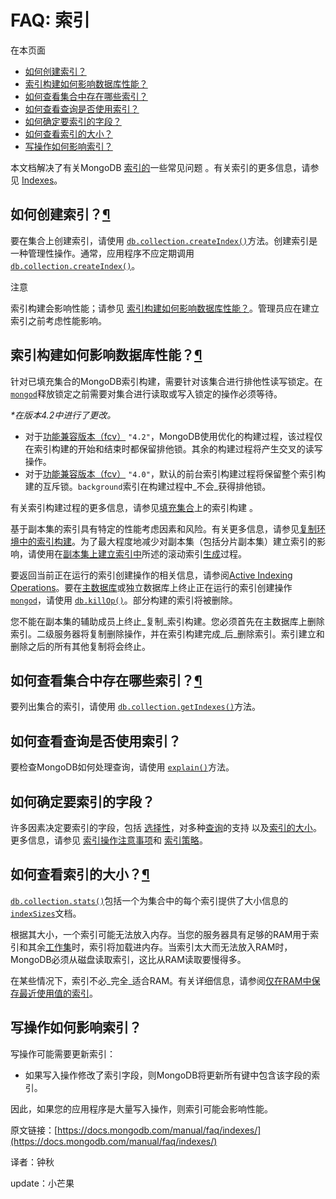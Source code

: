 # FAQ: 索引

在本页面

* [如何创建索引？](https://docs.mongodb.com/manual/faq/indexes/#how-do-i-create-an-index)
* [索引构建如何影响数据库性能？](https://docs.mongodb.com/manual/faq/indexes/#how-does-an-index-build-affect-database-performance)
* [如何查看集合中存在哪些索引？](https://docs.mongodb.com/manual/faq/indexes/#how-do-i-see-what-indexes-exist-on-a-collection)
* [如何查看查询是否使用索引？](https://docs.mongodb.com/manual/faq/indexes/#how-can-i-see-if-a-query-uses-an-index)
* [如何确定要索引的字段？](https://docs.mongodb.com/manual/faq/indexes/#how-do-i-determine-which-fields-to-index)
* [如何查看索引的大小？](https://docs.mongodb.com/manual/faq/indexes/#how-can-i-see-the-size-of-an-index)
* [写操作如何影响索引？](https://docs.mongodb.com/manual/faq/indexes/#how-do-write-operations-affect-indexes)

本文档解决了有关MongoDB [索引的](https://docs.mongodb.com/manual/indexes/)一些常见问题 。有关索引的更多信息，请参见 [Indexes](https://docs.mongodb.com/manual/indexes/)。

## 如何创建索引？[¶](https://docs.mongodb.com/manual/faq/indexes/#how-do-i-create-an-index)

要在集合上创建索引，请使用 [`db.collection.createIndex()`](https://docs.mongodb.com/manual/reference/method/db.collection.createIndex/#db.collection.createIndex)方法。创建索引是一种管理性操作。通常，应用程序不应定期调用 [`db.collection.createIndex()`](https://docs.mongodb.com/manual/reference/method/db.collection.createIndex/#db.collection.createIndex)。

注意

索引构建会影响性能；请参见 [索引构建如何影响数据库性能？](https://docs.mongodb.com/manual/faq/indexes/#faq-index-performance)。管理员应在建立索引之前考虑性能影响。

## 索引构建如何影响数据库性能？[¶](https://docs.mongodb.com/manual/faq/indexes/#how-does-an-index-build-affect-database-performance)

针对已填充集合的MongoDB索引构建，需要针对该集合进行排他性读写锁定。在[`mongod`](https://docs.mongodb.com/manual/reference/program/mongod/#bin.mongod)释放锁定之前需要对集合进行读取或写入锁定的操作必须等待。

_\*在版本4.2中进行了更改。_

* 对于[功能兼容版本（fcv）](https://docs.mongodb.com/manual/reference/command/setFeatureCompatibilityVersion/#view-fcv) `"4.2"`，MongoDB使用优化的构建过程，该过程仅在索引构建的开始和结束时都保留排他锁。其余的构建过程将产生交叉的读写操作。
* 对于[功能兼容版本（fcv）](https://docs.mongodb.com/manual/reference/command/setFeatureCompatibilityVersion/#view-fcv) `"4.0"`，默认的前台索引构建过程将保留整个索引构建的互斥锁。`background`索引在构建过程中_不会_获得排他锁。

有关索引构建过程的更多信息，请参见[填充集合](https://docs.mongodb.com/manual/core/index-creation/#index-operations)上的索引构建 。

基于副本集的索引具有特定的性能考虑因素和风险。有关更多信息，请参见[复制环境中的索引构建](https://docs.mongodb.com/manual/core/index-creation/#index-operations-replicated-build)。为了最大程度地减少对副本集（包括分片副本集）建立索引的影响，请使用在[副本集上建立索引中](https://docs.mongodb.com/manual/tutorial/build-indexes-on-replica-sets/)所述的滚动索引[生成](https://docs.mongodb.com/manual/tutorial/build-indexes-on-replica-sets/)过程。

要返回当前正在运行的索引创建操作的相关信息，请参阅[Active Indexing Operations](https://docs.mongodb.com/manual/reference/method/db.currentOp/#currentop-index-creation)。要在[主数据库](https://docs.mongodb.com/manual/reference/glossary/#term-primary)或独立数据库上终止正在运行的索引创建操作[`mongod`](https://docs.mongodb.com/manual/reference/program/mongod/#bin.mongod)，请使用 [`db.killOp()`](https://docs.mongodb.com/manual/reference/method/db.killOp/#db.killOp)。部分构建的索引将被删除。

您不能在副本集的辅助成员上终止_复制_索引构建。您必须首先在主数据库上删除索引。二级服务器将复制删除操作，并在索引构建完成_后_删除索引。索引建立和删除之后的所有其他复制将会终止。

## 如何查看集合中存在哪些索引？[¶](https://docs.mongodb.com/manual/faq/indexes/#how-do-i-see-what-indexes-exist-on-a-collection)

要列出集合的索引，请使用 [`db.collection.getIndexes()`](https://docs.mongodb.com/manual/reference/method/db.collection.getIndexes/#db.collection.getIndexes)方法。

## 如何查看查询是否使用索引？

要检查MongoDB如何处理查询，请使用 [`explain()`](https://docs.mongodb.com/manual/reference/method/cursor.explain/#cursor.explain)方法。

## 如何确定要索引的字段？

许多因素决定要索引的字段，包括 [选择性](https://docs.mongodb.com/manual/tutorial/create-queries-that-ensure-selectivity/#index-selectivity)，对多种[查询](https://docs.mongodb.com/manual/reference/glossary/#term-query-shape)的支持 以及[索引的大小](https://docs.mongodb.com/manual/tutorial/ensure-indexes-fit-ram/)。更多信息，请参见 [索引操作注意事项](https://docs.mongodb.com/manual/core/data-model-operations/#data-model-indexes)和 [索引策略](https://docs.mongodb.com/manual/applications/indexes/)。

## 如何查看索引的大小？[¶](https://docs.mongodb.com/manual/faq/indexes/#how-can-i-see-the-size-of-an-index)

[`db.collection.stats()`](https://docs.mongodb.com/manual/reference/method/db.collection.stats/#db.collection.stats)包括一个为集合中的每个索引提供了大小信息的[`indexSizes`](https://docs.mongodb.com/manual/reference/command/collStats/#collStats.indexSizes)文档。

根据其大小，一个索引可能无法放入内存。当您的服务器具有足够的RAM用于索引和其余[工作集](https://docs.mongodb.com/manual/reference/glossary/#term-working-set)时，索引将加载进内存。当索引太大而无法放入RAM时，MongoDB必须从磁盘读取索引，这比从RAM读取要慢得多。

在某些情况下，索引不必_完全_适合RAM。有关详细信息，请参阅[仅在RAM中保存最近使用值的索引](https://docs.mongodb.com/manual/tutorial/ensure-indexes-fit-ram/#indexing-right-handed)。

## 写操作如何影响索引？

写操作可能需要更新索引：

* 如果写入操作修改了索引字段，则MongoDB将更新所有键中包含该字段的索引。

因此，如果您的应用程序是大量写入操作，则索引可能会影响性能。

原文链接：[https://docs.mongodb.com/manual/faq/indexes/](https://docs.mongodb.com/manual/faq/indexes/)

译者：钟秋

update：小芒果

